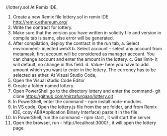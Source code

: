 //lottery.sol
At Remix IDE,
1.	Create a new Remix file lottery.sol in remix IDE http://remix.ethereum.org/ 
2.	Write the contract for lottery. 
3.	Make sure that the version you have written in solidity file and version in compile tab is same, else error will be generated.
4.	After compilation, deploy the contract in the run tab,
a.	Select environment- injected web3
b.	Select account – select any account from metamask, first account will be considered as manager account. You can change account and enter the amount in the lottery.
c.	Gas limit- it will default, no change in this field.
d.	Value- here you have to add amount which you want to enter in the lottery. The currency has to be selected as ether.
At Visual Studio Code,
1.	Open the Visual studio Code Editor
2.	Create a folder named lottery.
3.	Open PowerShell go to the directory lottery and enter the command-  git clone https://github.com/mirzafurqaan/lottery.git 
4.	In PowerShell, enter the command – npm install node-modules.
5.	In VS code, Open the lottery.js file from the src folder, and from Remix IDE, copy ABI(Application Binary Interface) paste it in the file.
6.	In PowerShell, run the command – npm start ,  it will start the server.
7.	Open the browser, run - http://localhost:3000/  , it will open the lottery page.
